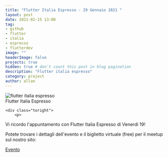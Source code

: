 ```yaml
---
title: "Flutter Italia Espresso - 29 Gennaio 2021 "
layout: post
date: 2021-02-15 13:00
tag: 
- github
- flutter
- italia 
- espresso
- flutterdev
image: ""
headerImage: false
projects: true
hidden: true # don't count this post in blog pagination
description: "Flutter italia espresso"
category: project
author: allan
---
```


<div class="side-by-side">
    <div class="toleft">
        <img class="image" src="https://media-exp1.licdn.com/dms/image/C4D22AQHElgc6iqmG0w/feedshare-shrink_800/0/1613665638911?e=1616630400&v=beta&t=CpKInIH_fcSvgFNRsENM4z43BW_V1WWgneH-2RvaSzg" alt="flutter italia espresso">
        <figcaption class="caption">Flutter Italia Espresso</figcaption>
    </div>

    <div class="toright">
        <p>

Vi ricordo l'appuntamento con Flutter Italia Espresso di Venerdi 19!

Potete trovare i dettagli dell'evento e il biglietto virtuale (free) per il meetup sul nostro sito:
</p>
        <p><a href="https://lnkd.in/dZKHecN" target="_blank">Evento</a></p>
    </div>
</div>

